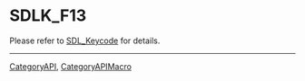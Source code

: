 # SDLK_F13

Please refer to [SDL_Keycode](SDL_Keycode) for details.

----
[CategoryAPI](CategoryAPI), [CategoryAPIMacro](CategoryAPIMacro)


